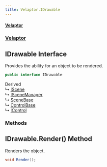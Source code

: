 ```yaml
---
title: Velaptor.IDrawable
---
```


#### [Velaptor](Namespaces.md 'Velaptor Namespaces')
### [Velaptor](Velaptor.md 'Velaptor')

## IDrawable Interface

Provides the ability for an object to be rendered.

```csharp
public interface IDrawable
```

Derived  
&#8627; [IScene](Velaptor.Scene.IScene.md 'Velaptor.Scene.IScene')  
&#8627; [ISceneManager](Velaptor.Scene.ISceneManager.md 'Velaptor.Scene.ISceneManager')  
&#8627; [SceneBase](Velaptor.Scene.SceneBase.md 'Velaptor.Scene.SceneBase')  
&#8627; [ControlBase](Velaptor.UI.ControlBase.md 'Velaptor.UI.ControlBase')  
&#8627; [IControl](Velaptor.UI.IControl.md 'Velaptor.UI.IControl')
### Methods

<a name='Velaptor.IDrawable.Render()'></a>

## IDrawable.Render() Method

Renders the object.

```csharp
void Render();
```